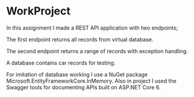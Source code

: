 # WorkProject
In this assignment I made a REST API application with two endpoints;

The first endpoint returns all records from virtual database.

The second endpoint returns a range of records with exception handling.

A database contains car records for testing.

For imitation of database working I use a NuGet package Microsoft.EntityFrameworkCore.InMemory.
Also in project I used the Swagger tools for documenting APIs built on ASP.NET Core 6.
